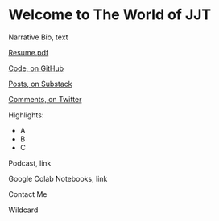 # Welcome to The World of JJT

Narrative Bio, text

[Resume.pdf](Resume.pdf)

[Code, on GitHub](https://github.com/johntomczak)

[Posts, on Substack](https://jjtposts.substack.com/people/1046252-john)

[Comments, on Twitter](https://twitter.com/JJT1996)

Highlights:

* A
* B
* C

Podcast, link

Google Colab Notebooks, link

Contact Me

Wildcard
